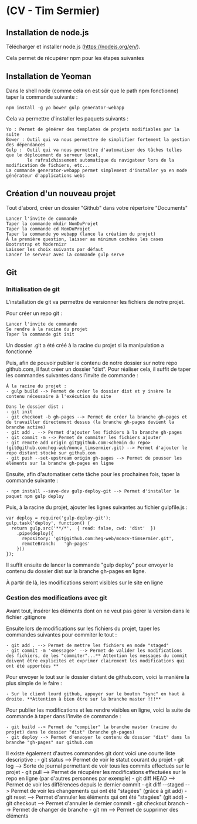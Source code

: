 # (CV - Tim Sermier)
## Installation de node.js

Télécharger et installer node.js (https://nodejs.org/en/).

Cela permet de récupérer npm pour les étapes suivantes

## Installation de Yeoman

Dans le shell node (comme cela on est sûr que le path npm fonctionne) taper la commande suivante :

    npm install -g yo bower gulp generator-webapp
    
Cela va permettre d'installer les paquets suivants :

    Yo : Permet de générer des templates de projets modifiables par la suite
    Bower : Outil qui va nous permettre de simplifier fortement la gestion des dépendances
    Gulp :  Outil qui va nous permettre d'automatiser des tâches telles que le déploiement du serveur local, 
            le rafraîchissement automatique du navigateur lors de la modification de fichiers, etc...
    La commande generator-webapp permet simplement d'installer yo en mode générateur d'applications webs

## Création d'un nouveau projet
Tout d'abord, créer un dossier "Github" dans votre répertoire "Documents"

    Lancer l'invite de commande
    Taper la commande mkdir NomDuProjet
    Taper la commande cd NomDuProjet
    Taper la commande yo webapp (lance la création du projet)
    À la première question, laisser au minimum cochées les cases Bootrstrap et Modernizr
    Laisser les choix suivants par défaut
    Lancer le serveur avec la commande gulp serve


## Git
### Initialisation de git
L'installation de git va permettre de versionner les fichiers de notre projet.

Pour créer un repo git :
	
	Lancer l'invite de commande
	Se rendre à la racine du projet
	Taper la commande git init

Un dossier .git a été créé à la racine du projet si la manipulation a fonctionné

Puis, afin de pouvoir publier le contenu de notre dossier sur notre repo github.com, il faut créer un dossier "dist".
	Pour réaliser cela, il suffit de taper les commandes suivantes dans l'invite de commande :

	À la racine du projet : 
	- gulp build --> Permet de créer le dossier dist et y insère le contenu nécessaire à l'exécution du site
	
	Dans le dossier dist : 
	- git init
	- git checkout -b gh-pages --> Permet de créer la branche gh-pages et de travailler directement dessus (la branche gh-pages devient la branche active)
	- git add . --> Permet d'ajouter les fichiers à la branche gh-pages
	- git commit -m --> Permet de commiter les fichiers ajouter
	- git remote add origin git@github.com:<chemin du repo> (git@github.com:heg-web/moncv_timsermier.git) --> Permet d'ajouter le repo distant stocké sur github.com
	- git push --set-upstream origin gh-pages --> Permet de pousser les éléments sur la branche gh-pages en ligne

Ensuite, afin d'automatiser cette tâche pour les prochaines fois, taper la commande suivante :

	- npm install --save-dev gulp-deploy-git --> Permet d'installer le paquet npm gulp deploy

Puis, à la racine du projet, ajouter les lignes suivantes au fichier gulpfile.js :

	var deploy = require('gulp-deploy-git');
	gulp.task('deploy', function() {
	  return gulp.src('**/*',  { read: false, cwd: 'dist'  })
	    .pipe(deploy({
	      repository: 'git@github.com:heg-web/moncv-timsermier.git',
	      remoteBranch:   'gh-pages'
	    }))
	});

Il suffit ensuite de lancer la commande "gulp deploy" pour envoyer le contenu du dossier dist sur la branche gh-pages en ligne.

À partir de là, les modifications seront visibles sur le site en ligne

### Gestion des modifications avec git
Avant tout, insérer les éléments dont on ne veut pas gérer la version dans le fichier .gitignore

Ensuite lors de modifications sur les fichiers du projet, taper les commandes suivantes pour commiter le tout :

	- git add . --> Permet de mettre les fichiers en mode "staged"
	- git commit -m '<message>' --> Permet de valider les modifications des fichiers, de les "commiter"...** Attention les messages du commit doivent être explicites et exprimer clairement les modifications qui ont été apportées **

Pour envoyer le tout sur le dossier distant de github.com, voici la manière la plus simple de le faire :

	- Sur le client lourd github, appuyer sur le bouton "sync" en haut à droite. **Attention à bien être sur la branche master !!!**

Pour publier les modifications et les rendre visibles en ligne, voici la suite de commande à taper dans l'invite de commande :

	- git build --> Permet de "compiler" la branche master (racine du projet) dans le dossier "dist" (branche gh-pages)
	- git deploy --> Permet d'envoyer le contenu du dossier "dist" dans la branche "gh-pages" sur github.com

Il existe également d'autres commandes git dont voici une courte liste descriptive :
	- git status --> Permet de voir le statut courant du projet
	- git log --> Sorte de journal permettant de voir tous les commits effectués sur le projet
	- git pull --> Permet de récupérer les modifications effectuées sur le repo en ligne (par d'autres personnes par exemple)
	- git diff HEAD --> Permet de voir les différences depuis le dernier commit
	- git diff --staged --> Permet de voir les changements qui ont été "stagées" (grâce à git add)
	- git reset --> Permet d'annuler les éléments qui ont été "stagées" (git add)
	- git checkout --> Permet d'annuler le dernier commit
	- git checkout branch --> Permet de changer de branche
	- git rm --> Permet de supprimer des éléments
